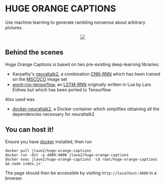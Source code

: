 # HUGE ORANGE CAPTIONS
Use machine learning to generate rambling nonsense about arbitrary pictures.

<p align="center">
  <img src='http://i.imgur.com/b2ANkbb.png' />
</p>

## Behind the scenes
Huge Orange Captions is based on two pre-existing deep-learning libraries:
* Karpathy's [neuraltalk2](https://github.com/karpathy/neuraltalk2), a combination [CNN-RNN](http://datascience.stackexchange.com/a/11621) which has been trained on the [MSCOCO](http://mscoco.org/) image set
* [word-rnn-tensorflow](https://github.com/hunkim/word-rnn-tensorflow), an [LSTM-RNN](http://colah.github.io/posts/2015-08-Understanding-LSTMs/) originally written in Lua by Lars Eidnes but which has been ported to Tensorflow

Also used was
* [docker-neuraltalk2](https://github.com/SaMnCo/docker-neuraltalk2), a Docker container which simplifies obtaining all the dependencies necessary for neuraltalk2

## You can host it!
Ensure you have [docker](https://www.docker.com/) installed, then run
```
docker pull jlave2/huge-orange-captions
docker run -dit -p 4000:4000 jlave2/huge-orange-captions
docker exec jlave2/huge-orange-captions 'cd root/huge-orange-captions && node index.js'
```
The page should then be accessible by visiting `http://localhost:4000` in a browser.
